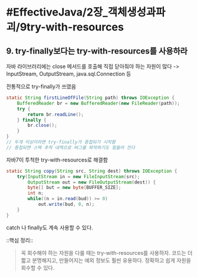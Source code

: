 # #EffectiveJava/2장_객체생성과파괴/9try-with-resources

## 9. try-finally보다는 try-with-resources를 사용하라

자바 라이브러리에는 close 메서드를 호출해 직접 닫아줘야 하는 자원이 많다
-> InputStream, OutputStream, java.sql.Connection 등

전통적으로 try-finally가 쓰였음
```java
static String firstLineOfFile(String path) throws IOException {
	BufferedReader br = new BufferedReader(new FileReader(path));
	try {
		return br.readLine();
	} finally {
		br.close();
	}
}
// 두개 이상이라면 try-finally가 중첩되기 시작함
// 중첩되면 스택 추적 내역으로 버그를 파악하기도 힘들어 진다
```

자바7이 투척한 try-with-resources로 해결함

```java
static String copy(String src, String dest) throws IOException {
	try(InputStream in = new FileInputStream(src);
		OutputStream out = new FileOutputStream(dest)) {
		byte[] but = new byte[BUFFER_SIZE];
		int n;
		while((n = in.read(bud)) >= 0)
			out.write(bud, 0, n);
	}
}
```

catch 나 finally도 계속 사용할 수 있다.


::핵심 정리::

> 꼭 회수해야 하는 자원을 다룰 때는 try-with-resources를 사용하자. 코드는 더 짧고 분명해지고, 만들어지는 예외 정보도 훨씬 유용하다. 정확하고 쉽게 자원을 회수할 수 있다.


